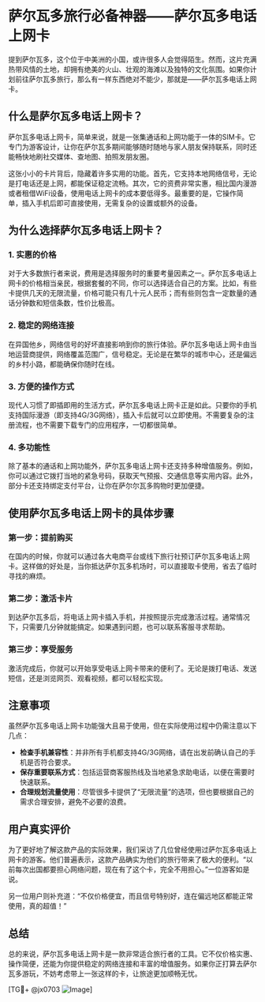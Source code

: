 # 萨尔瓦多旅行必备神器——萨尔瓦多电话上网卡

提到萨尔瓦多，这个位于中美洲的小国，或许很多人会觉得陌生。然而，这片充满热带风情的土地，却拥有绝美的火山、壮观的海滩以及独特的文化氛围。如果你计划前往萨尔瓦多旅行，那么有一样东西绝对不能少，那就是——萨尔瓦多电话上网卡。

## 什么是萨尔瓦多电话上网卡？

萨尔瓦多电话上网卡，简单来说，就是一张集通话和上网功能于一体的SIM卡。它专门为游客设计，让你在萨尔瓦多期间能够随时随地与家人朋友保持联系，同时还能畅快地刷社交媒体、查地图、拍照发朋友圈。

这张小小的卡片背后，隐藏着许多实用的功能。首先，它支持本地网络信号，无论是打电话还是上网，都能保证稳定流畅。其次，它的资费非常实惠，相比国内漫游或者租借WiFi设备，使用电话上网卡的成本要低得多。最重要的是，它操作简单，插入手机后即可直接使用，无需复杂的设置或额外的设备。

## 为什么选择萨尔瓦多电话上网卡？

### 1. 实惠的价格

对于大多数旅行者来说，费用是选择服务时的重要考量因素之一。萨尔瓦多电话上网卡的价格相当亲民，根据套餐的不同，你可以选择适合自己的方案。比如，有些卡提供几天的无限流量，价格可能只有几十元人民币；而有些则包含一定数量的通话分钟数和短信条数，性价比极高。

### 2. 稳定的网络连接

在异国他乡，网络信号的好坏直接影响到你的旅行体验。萨尔瓦多电话上网卡由当地运营商提供，网络覆盖范围广，信号稳定。无论是在繁华的城市中心，还是偏远的乡村小路，都能确保你随时在线。

### 3. 方便的操作方式

现代人习惯了即插即用的生活方式，萨尔瓦多电话上网卡正是如此。只要你的手机支持国际漫游（即支持4G/3G网络），插入卡后就可以立即使用。不需要复杂的注册流程，也不需要下载专门的应用程序，一切都很简单。

### 4. 多功能性

除了基本的通话和上网功能外，萨尔瓦多电话上网卡还支持多种增值服务。例如，你可以通过它拨打当地的紧急号码，获取天气预报、交通信息等实用内容。此外，部分卡还支持绑定支付平台，让你在萨尔尔瓦多购物时更加便捷。

## 使用萨尔瓦多电话上网卡的具体步骤

### 第一步：提前购买

在国内的时候，你就可以通过各大电商平台或线下旅行社预订萨尔瓦多电话上网卡。这样做的好处是，当你抵达萨尔瓦多机场时，可以直接取卡使用，省去了临时寻找的麻烦。

### 第二步：激活卡片

到达萨尔瓦多后，将电话上网卡插入手机，并按照提示完成激活过程。通常情况下，只需要几分钟就能搞定。如果遇到问题，也可以联系客服寻求帮助。

### 第三步：享受服务

激活完成后，你就可以开始享受电话上网卡带来的便利了。无论是拨打电话、发送短信，还是浏览网页、观看视频，都可以轻松实现。

## 注意事项

虽然萨尔瓦多电话上网卡功能强大且易于使用，但在实际使用过程中仍需注意以下几点：

- **检查手机兼容性**：并非所有手机都支持4G/3G网络，请在出发前确认自己的手机是否符合要求。
- **保存重要联系方式**：包括运营商客服热线及当地紧急求助电话，以便在需要时快速联系。
- **合理规划流量使用**：尽管很多卡提供了“无限流量”的选项，但也要根据自己的需求合理安排，避免不必要的浪费。

## 用户真实评价

为了更好地了解这款产品的实际效果，我们采访了几位曾经使用过萨尔瓦多电话上网卡的游客。他们普遍表示，这款产品确实为他们的旅行带来了极大的便利。“以前每次出国都要担心网络问题，现在有了这个卡，完全不用担心。”一位游客如是说。

另一位用户则补充道：“不仅价格便宜，而且信号特别好，连在偏远地区都能正常使用，真的超值！”

## 总结

总的来说，萨尔瓦多电话上网卡是一款非常适合旅行者的工具。它不仅价格实惠、操作简便，还能为你提供稳定的网络连接和丰富的增值服务。如果你正打算去萨尔瓦多游玩，不妨考虑带上一张这样的卡，让旅途更加顺畅无忧。

[TG💪+ @jx0703 ![Image](https://github.com/user-attachments/assets/dbca1d08-cadb-493c-b0ec-ad6f7a83f270)]